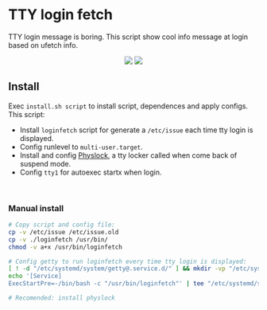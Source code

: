 # TTY login fetch
TTY login message is boring. This script show cool info message at login based on ufetch info.

<p align="center">
	<img src="https://user-images.githubusercontent.com/32820131/80919528-ae631400-8d6a-11ea-9898-d51c80ce1250.png">
	<img src="https://user-images.githubusercontent.com/32820131/80919527-adca7d80-8d6a-11ea-9e7b-7a7519453d6c.png">
</p>

## Install
Exec `install.sh script` to install script, dependences and apply configs. This script:
  * Install `loginfetch` script for generate a `/etc/issue` each time tty login is displayed.
  * Config runlevel to `multi-user.target`.
  * Install and config [Physlock](https://github.com/muennich/physlock), a tty locker called when come back of suspend mode.
  * Config `tty1` for autoexec startx when login.

&nbsp; 
### Manual install
```bash
# Copy script and config file:
cp -v /etc/issue /etc/issue.old
cp -v ./loginfetch /usr/bin/
chmod -v a+x /usr/bin/loginfetch

# Config getty to run loginfetch every time tty login is displayed:
[ ! -d "/etc/systemd/system/getty@.service.d/" ] && mkdir -vp "/etc/systemd/system/getty@.service.d/"
echo '[Service]
ExecStartPre=-/bin/bash -c "/usr/bin/loginfetch"' | tee "/etc/systemd/system/getty@.service.d/override.conf"

# Recomended: install physlock
```
